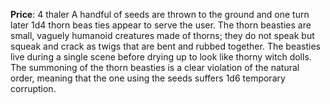 **Price**: 4 thaler
A handful of seeds are thrown to the ground and one turn later 1d4 thorn beas ties appear to serve the user. The thorn beasties are small, vaguely humanoid creatures made of thorns; they do not speak but squeak and crack as twigs that are bent and rubbed together. The beasties live during a single scene before drying up to look like thorny witch dolls. The summoning of the thorn beasties is a clear violation of the natural order, meaning that the one using the seeds suffers 1d6 temporary corruption.
